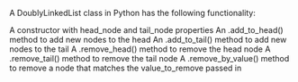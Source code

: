 A DoublyLinkedList class in Python has the following functionality:

A constructor with head_node and tail_node properties
An .add_to_head() method to add new nodes to the head
An .add_to_tail() method to add new nodes to the tail
A .remove_head() method to remove the head node
A .remove_tail() method to remove the tail node
A .remove_by_value() method to remove a node that matches the value_to_remove passed in

